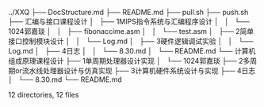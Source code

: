 ../XXQ
├── DocStructure.md
├── README.md
├── pull.sh
├── push.sh
├── 汇编与接口课程设计
│   ├── 1MIPS指令系统与汇编程序设计
│   │   └── 1024郭嘉琰
│   │       ├── fibonaccime.asm
│   │       └── test.asm
│   ├── 2简单接口控制模块设计
│   │   └── Log.md
│   ├── 3硬件逻辑调试实验
│   │   └── Log.md
│   ├── 4日志
│   │   └── 8.30.md
│   └── README.md
└── 计算机组成原理课程设计
    ├── 1单周期处理器设计实现
    │   └── 1024郭嘉琰
    ├── 2多周期or流水线处理器设计与仿真实现
    ├── 3计算机硬件系统设计与实现
    ├── 4日志
    │   └── 8.30.md
    └── README.md

12 directories, 12 files
